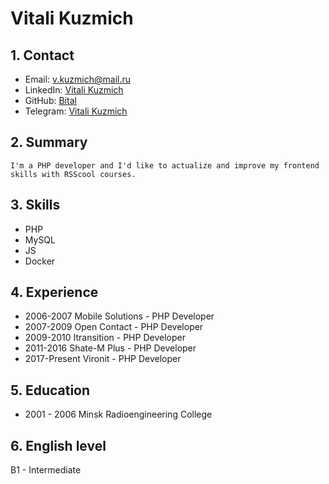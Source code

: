 # Vitali Kuzmich

## 1. Contact

 * Email: v.kuzmich@mail.ru
 * LinkedIn: [Vitali Kuzmich](www.linkedin.com/in/vitali-kuzmich)
 * GitHub: [Bital](https://github.com/Bital)
 * Telegram: [Vitali Kuzmich](https://t.me/VitaliKuzmich)

## 2. Summary

    I'm a PHP developer and I'd like to actualize and improve my frontend skills with RSScool courses.

## 3. Skills

 * PHP
 * MySQL
 * JS
 * Docker


## 4. Experience

  * 2006-2007 Mobile Solutions - PHP Developer
  * 2007-2009 Open Contact - PHP Developer
  * 2009-2010 Itransition - PHP Developer
  * 2011-2016 Shate-M Plus - PHP Developer
  * 2017-Present Vironit - PHP Developer

## 5. Education

 * 2001 - 2006 Minsk Radioengineering College


## 6. English level

 B1 - Intermediate